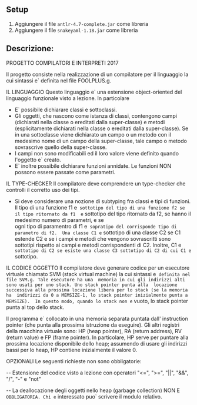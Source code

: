 

Setup
-
1) Aggiungere il file `antlr-4.7-complete.jar` come libreria
2) Aggiungere il file `snakeyaml-1.18.jar` come libreria
 
Descrizione:
-
PROGETTO COMPILATORI E INTERPRETI 2017

Il progetto consiste nella realizzazione di un compilatore per il linguaggio la cui sintassi e` definita nel file FOOLPLUS.g. 

IL LINGUAGGIO
Questo linguaggio e` una estensione object-oriented del linguaggio funzionale visto a 
lezione. In particolare 

* E` possibile dichiarare classi e sottoclassi. 
* Gli oggetti, che nascono come istanza di classi, contengono campi 
  (dichiarati nella classe o ereditati dalla super-classe) e metodi (esplicitamente 
  dichiarati nella classe o ereditati dalla super-classe). 
  Se in una sottoclasse viene dichiarato un campo o un metodo con il medesimo nome 
  di un campo della super-classe, tale campo o metodo sovrascrive quello della 
  super-classe. 
* I campi non sono modificabili ed il loro valore viene definito quando l'oggetto
  e` creato.
* E` inoltre possibile dichiarare funzioni annidate. Le funzioni NON possono 
  essere passate come parametri.

IL TYPE-CHECKER
Il compilatore deve comprendere un type-checker che controlli il corretto uso dei tipi. 

* Si deve considerare una nozione di subtyping fra classi e tipi di funzioni. Il tipo 
  di una funzione f1 e` sottotipo del tipo di una funzione f2 se il tipo ritornato da f1 
  e` sottotipo del tipo ritornato da f2, se hanno il medesimo numero di parametri, e se  
  ogni tipo di paramentro di f1 e` sopratipo del corrisponde tipo di parametro di f2. 
  Una classe C1 e` sottotipo di una classe C2 se C1 estende C2 e se i campi e metodi che 
  vengono sovrascritti sono sottotipi rispetto ai campi e metodi corrispondenti di C2. 
  Inoltre, C1 e` sottotipo di C2 se esiste una classe C3 sottotipo di C2 di cui C1 e` 
  sottotipo.

IL CODICE OGGETTO
Il compilatore deve generare codice per un esecutore virtuale chiamato SVM (stack 
virtual machine) la cui sintassi e` definita nel file SVM.g. Tale esecutore ha una 
memoria in cui gli indirizzi alti sono usati per uno stack. Uno stack pointer punta alla 
locazione successiva alla prossima locazione libera per lo stack (se la memoria ha 
indirizzi da 0 a MEMSIZE-1, lo stack pointer inizialmente punta a MEMSIZE). 
In questo modo, quando lo stack non e` vuoto, lo stack pointer punta al top dello stack. 

Il programma e` collocato in una memoria separata puntata dall' instruction pointer 
(che punta alla prossima istruzione da eseguire). Gli altri registri della macchina 
virtuale sono: HP (heap pointer), RA (return address), RV (return value) e FP 
(frame pointer). 
In particolare, HP serve per puntare alla prossima locazione disponibile dello 
heap; assumendo di usare gli indirizzi bassi per lo heap, HP contiene inizialmente 
il valore 0.

OPZIONALI
Le seguenti richieste non sono obbligatorie:

-- Estensione del codice visto a lezione con operatori "<=", ">=", "||", "&&", "/", "-" 
   e "not"

-- La deallocazione degli oggetti nello heap (garbage collection) NON E` OBBLIGATORIA.
   Chi e` interessato puo` scrivere il modulo relativo.

